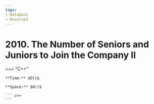 ```yaml
---
tags:
- Database
- Unsolved
---
```



# 2010. The Number of Seniors and Juniors to Join the Company II

=== "C++"

    **Time:** $O()$

    **Space:** $O()$

    ``` c++
    ```